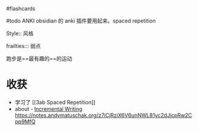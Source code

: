 #flashcards

#todo ANKI obsidian 的 anki 插件要用起来。spaced repetition

Style:: 风格
<!--SR:!2023-01-13,15,290-->

frailties::: 弱点
<!--SR:!2023-01-08,3,150!2023-01-06,9,250-->

跑步是==最有趣的==的运动  <!--SR:!2023-01-12,14,290-->

# 收获
- 学习了 [[3ab Spaced Repetition]]
- about -   [Incremental Writing](https://github.com/st3v3nmw/obsidian-spaced-repetition/wiki/Incremental-Writing)
https://notes.andymatuschak.org/z7iCjRziX6V6unNWL81yc2dJicpRw2Cpp9MfQ